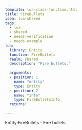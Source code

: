 ```yaml
---
template: lua-class-function.html
title: FireBullets
icon: lua-shared
tags:
  - lua
  - shared
  - needs-verification
  - needs-example
lua:
  library: Entity
  function: FireBullets
  realm: shared
  description: "Fire bullets."
  
  arguments:
  - position: 1
    name: "entity"
    type: Entity
  - position: 2
    name: "info"
    type: FireBulletsInfo
  returns:
    
---
```


<div class="lua__search__keywords">
Entity:FireBullets &#x2013; Fire bullets.
</div>

